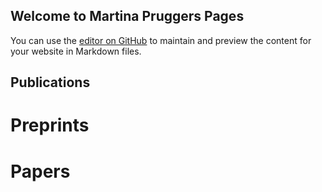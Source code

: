 ## Welcome to Martina Pruggers Pages

You can use the [editor on GitHub](https://github.com/martinapr/martinaprugger/edit/gh-pages/index.md) to maintain and preview the content for your website in Markdown files.


## Publications

# Preprints

# Papers
